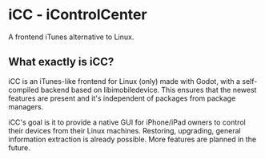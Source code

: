 # iCC - iControlCenter

A frontend iTunes alternative to Linux.

## What exactly is iCC?

iCC is an iTunes-like frontend for Linux (only) made with Godot, with a self-compiled backend based on libimobiledevice.
This ensures that the newest features are present and it's independent of packages from package managers.

iCC's goal is it to provide a native GUI for iPhone/iPad owners to control their devices from their Linux machines.
Restoring, upgrading, general information extraction is already possible. More features are planned in the future.
